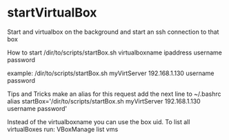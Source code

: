 startVirtualBox
===============

Start and virtualbox on the background and start an ssh connection to that box

How to start
/dir/to/scripts/startBox.sh virtualboxname ipaddress username password

example:
/dir/to/scripts/startBox.sh myVirtServer 192.168.1.130 username password


Tips and Tricks
make an alias for this request
add the next line to ~/.bashrc
alias startBox='/dir/to/scripts/startBox.sh myVirtServer 192.168.1.130 username password'


Instead of the virtualboxname you can use the box uid.
To list all virtualBoxes run:
VBoxManage list vms
